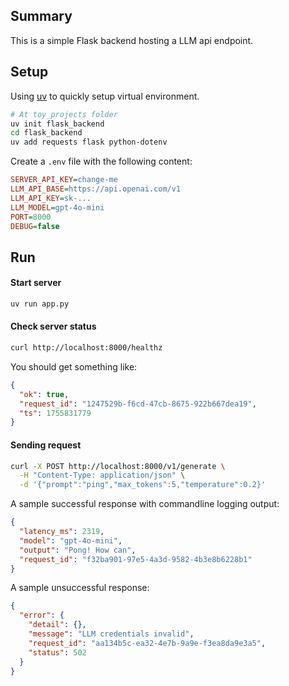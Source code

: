 ## Summary

This is a simple Flask backend hosting a LLM api endpoint.

## Setup

Using [uv](https://docs.astral.sh/uv/) to quickly setup virtual environment.

```bash
# At toy_projects folder
uv init flask_backend
cd flask_backend
uv add requests flask python-dotenv
```

Create a `.env` file with the following content:

```ini
SERVER_API_KEY=change-me        
LLM_API_BASE=https://api.openai.com/v1
LLM_API_KEY=sk-...
LLM_MODEL=gpt-4o-mini
PORT=8000
DEBUG=false
```

## Run

#### Start server

```bash
uv run app.py
```

#### Check server status

```bash
curl http://localhost:8000/healthz
```

You should get something like:
```json
{
  "ok": true,
  "request_id": "1247529b-f6cd-47cb-8675-922b667dea19",
  "ts": 1755831779
}
```


#### Sending request

```bash
curl -X POST http://localhost:8000/v1/generate \
  -H "Content-Type: application/json" \
  -d '{"prompt":"ping","max_tokens":5,"temperature":0.2}'
```

A sample successful response with commandline logging output:

```json
{
  "latency_ms": 2319,
  "model": "gpt-4o-mini",
  "output": "Pong! How can",
  "request_id": "f32ba901-97e5-4a3d-9582-4b3e8b6228b1"
}
```


A sample unsuccessful response:
```json
{
  "error": {
    "detail": {},
    "message": "LLM credentials invalid",
    "request_id": "aa134b5c-ea32-4e7b-9a9e-f3ea8da9e3a5",
    "status": 502
  }
}
```